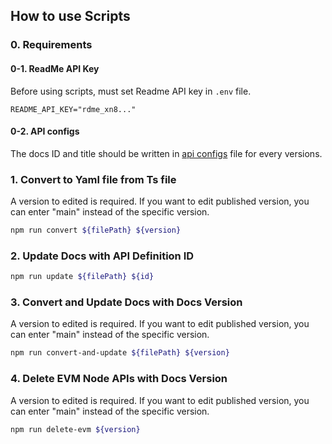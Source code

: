 ## How to use Scripts
### 0. Requirements 
#### 0-1. ReadMe API Key
Before using scripts, must set Readme API key in `.env` file.
```
README_API_KEY="rdme_xn8..."
```
#### 0-2. API configs
The docs ID and title should be written in [api configs](configs/api.configs.ts) file for every versions.


### 1. Convert to Yaml file from Ts file
A version to edited is required. If you want to edit published version, you can enter "main" instead of the specific version.
```sh
npm run convert ${filePath} ${version}
```

### 2. Update Docs with API Definition ID

```sh
npm run update ${filePath} ${id}
```

### 3. Convert and Update Docs with Docs Version
A version to edited is required. If you want to edit published version, you can enter "main" instead of the specific version.
```sh
npm run convert-and-update ${filePath} ${version}
```

### 4. Delete EVM Node APIs with Docs Version
A version to edited is required. If you want to edit published version, you can enter "main" instead of the specific version.
```sh
npm run delete-evm ${version}
```
